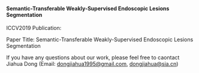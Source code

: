 #### Semantic-Transferable Weakly-Supervised Endoscopic Lesions Segmentation


ICCV2019 Publication:

Paper Title: Semantic-Transferable Weakly-Supervised Endoscopic Lesions Segmentation

If you have any questions about our work, please feel free to caontact Jiahua Dong (Email: dongjiahua1995@gmail.com, dongjiahua@sia.cn)


